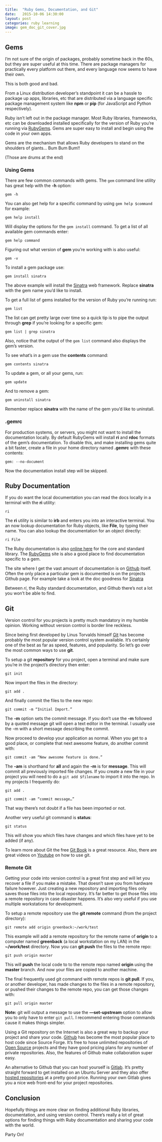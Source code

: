 ```yaml
---
title:  "Ruby Gems, Documentation, and Git"
date:   2015-10-06 14:30:00
layout: post
categories: ruby learning
image: gem_doc_git_cover.jpg
---
```


## Gems

I’m not sure of the origin of packages, probably sometime back in the 60s, but they are super useful at this time.  There are package managers for practically every platform out there, and every language now seems to have their own.  

This is both good and bad.

From a Linux distribution developer’s standpoint it can be a hassle to package up apps, libraries, etc that are distributed via a language specific package management system like **npm** or **pip** (for JavaScript and Python respectively).

Ruby isn’t left out in the package manager.  Most Ruby libraries, frameworks, etc can be downloaded installed specifically for the version of Ruby you’re running via [RubyGems](https://rubygems.org/).  Gems are super easy to install and begin using the code in your own apps.

Gems are the mechanism that allows Ruby developers to stand on the shoulders of giants… Bum Bum Bum!!

(Those are drums at the end)

<!--more-->

### Using Gems

There are few common commands with gems.  The ```gem``` command line utility has great help with the **-h** option:

```
gem -h
```

You can also get help for a specific command by using ```gem help $command``` for example:

```
gem help install
```

Will display the options for the ```gem install``` command.  To get a list of all available gem commands enter:

```
gem help command
```

Figuring out what version of **gem** you’re working with is also useful:

```
gem -v
```

To install a gem package use:

```
gem install sinatra
```

The above example will install the [Sinatra](http://www.sinatrarb.com/) web framework.  Replace **sinatra** with the gem name you’d like to install.

To get a full list of gems installed for the version of Ruby you’re running run:

```
gem list
```

The list can get pretty large over time so a quick tip is to pipe the output through **grep** if you’re looking for a specific gem:

```
gem list | grep sinatra
```

Also, notice that the output of the ```gem list``` command also displays the gem’s version.

To see what’s in a gem use the **contents** command:

```
gem contents sinatra
```

To update a gem, or all your gems, run:

```
gem update
```

And to remove a gem:

```
gem uninstall sinatra
```

Remember replace **sinatra** with the name of the gem you’d like to uninstall.

### .gemrc

For production systems, or servers, you might not want to install the documentation locally.  By default RubyGems will install **ri** and **rdoc** formats of the gem’s documentation.  To disable this, and make installing gems quite a bit faster, create a file in your home directory named **.gemrc** with these contents:

```
gem: --no-document
```

Now the documentation install step will be skipped.

## Ruby Documentation

If you do want the local documentation you can read the docs locally in a terminal with the **ri** utility:

```
ri
```

The **ri** utility is similar to **irb** and enters you into an interactive terminal.  You an now lookup documentation for Ruby objects, like **File**, by typing their name. You can also lookup the documentation for an object directly:

```
ri File
```

The Ruby documentation is also [online here](http://ruby-doc.org/core-2.2.3/) for the core and standard library.  The [RubyGems](https://rubygems.org/gems/sinatra) site is also a good place to find documentation specific to a gem.

The site where I get the vast amount of documentation is on [Github](https://github.com/) itself.  Often the only place a particular gem is documented is on the projects Github page.  For example take a look at the doc goodness for [Sinatra](https://github.com/sinatra/sinatra)

Between *ri*, the Ruby standard documentation, and Github there’s not a lot you won’t be able to find.

## Git

Version control for you projects is pretty much mandatory in my humble opinion.  Working without version control is border line reckless.

Since being first developed by Linus Torvalds himself [Git](https://git-scm.com/) has become probably the most popular version control system available.  It’s certainly one of the best as far as speed, features, and popularity.  So let’s go over the most common ways to use **git**.

To setup a git **repository** for you project, open a terminal and make sure you’re in the project’s directory then enter:

```
git init
```

Now import the files in the directory:

```
git add .
```

And finally commit the files to the new repo:

```
git commit -m “Initial Import.”
```

The **-m** option sets the commit message. If you don’t use the **-m** followed by a quoted message git will open a text editor in the terminal.  I usually use the -m with a short message describing the commit.

Now proceed to develop your application as normal.  When you get to a good place, or complete that next awesome feature, do another commit with:

```
git commit -am “New awesome feature is done.”
```

The **-am** is shorthand for **all** and again the **-m** is for **message**.  This will commit all previously imported file changes.  If you create a new file in your project you will need to do a ```git add $filename``` to import it into the repo.  In my projects I frequently do:

```
git add .
```

```
git commit -am “commit message…”
```

That way there’s not doubt if a file has been imported or not.  

Another very useful git command is **status**:

```
git status
```

This will show you which files have changes and which files have yet to be added (if any).

To learn more about Git the free [Git Book](https://git-scm.com/book/en/v2) is a great resource.  Also, there are great videos on [Youtube](https://www.youtube.com/results?search_query=git) on how to use git.

### Remote Git

Getting your code into version control is a great first step and will let you recover a file if you make a mistake.  That doesn’t save you from hardware failure however.  Just creating a new repository and importing files only saves those files into the local repository.  It’s far better to get those files into a remote repository in case disaster happens.  It’s also very useful if you use multiple workstations for development.

To setup a remote repository use the **git remote** command (from the project directory):

```
git remote add origin greenback:~/work/test
```

This example will add a remote repository for the remote name of **origin** to a computer named **greenback** (a local workstation on my LAN) in the **~/work/test** directory.  Now you can **git push** the files to the remote repo:

```
git push origin master
```

This will **push** the local code to to the remote repo named **origin** using the **master** branch.  And now your files are copied to another machine.

The final frequently used git command with remote repos is **git pull**.  If you, or another developer, has made changes to the files in a remote repository, or pushed their changes to the remote repo, you can get those changes with:

```
git pull origin master
```

**Note:** git will output a message to use the **—set-upstream** option to allow you to only have to enter ```git pull```.  I recommend entering those commands cause it makes things simpler.

Using a Git repository on the Internet is also a great way to backup your project and share your code.  [Github](https://github.com/) has become the most popular place to host code since Source Forge.  It’s free to hose unlimited repositories of [Open Source](https://github.com/pricing) projects and they have good pricing plans for any number of private repositories.  Also, the features of Github make collaboration super easy.

An alternative to Github that you can host yourself is [Gitlab](https://about.gitlab.com/).  It’s pretty straight forward to get installed on an Ubuntu Server and they also offer [hosted repositories](https://about.gitlab.com/pricing/) at a pretty good price.  Running your own Gitlab gives you a nice web front-end for your project repositories.

## Conclusion

Hopefully things are more clear on finding additional Ruby libraries, documentation, and using version control.  There’s really a lot of great options for finding things with Ruby documentation and sharing your code with the world.

Party On!